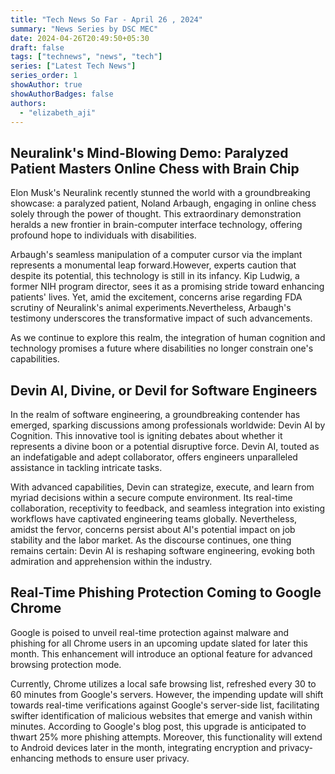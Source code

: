 ```yaml
---
title: "Tech News So Far - April 26 , 2024"
summary: "News Series by DSC MEC"
date: 2024-04-26T20:49:50+05:30
draft: false
tags: ["technews", "news", "tech"]
series: ["Latest Tech News"]
series_order: 1
showAuthor: true
showAuthorBadges: false
authors:
  - "elizabeth_aji"
---
```


## Neuralink's Mind-Blowing Demo: Paralyzed Patient Masters Online Chess with Brain Chip

Elon Musk's Neuralink recently stunned the world with a groundbreaking showcase: a paralyzed patient, Noland Arbaugh, engaging in online chess solely through the power of thought. This extraordinary demonstration heralds a new frontier in brain-computer interface technology,
offering profound hope to individuals with disabilities.

Arbaugh's seamless manipulation of a computer cursor via the implant represents a monumental leap forward.However, experts caution that despite its potential, this technology is still in its infancy. Kip Ludwig, a former NIH program director, sees it as a promising stride toward enhancing patients' lives. Yet, amid the excitement, concerns arise regarding FDA scrutiny of Neuralink's animal experiments.Nevertheless, Arbaugh's testimony underscores the transformative impact of such advancements.

As we continue to explore this realm, the integration of human cognition and technology promises a future where disabilities no longer constrain one's capabilities.

## Devin AI, Divine, or Devil for Software Engineers

In the realm of software engineering, a groundbreaking contender has emerged, sparking discussions among professionals worldwide: Devin AI by Cognition. This innovative tool is igniting debates about whether it represents a divine boon or a potential disruptive force. Devin AI, touted as an indefatigable and adept collaborator, offers engineers unparalleled assistance in tackling intricate tasks.

With advanced capabilities, Devin can strategize, execute, and learn from myriad decisions within a secure compute environment. Its real-time collaboration, receptivity to feedback, and seamless integration into existing workflows have captivated engineering teams globally. Nevertheless, amidst the fervor, concerns persist about AI's potential impact on job stability and the labor market. As the discourse continues, one thing remains certain: Devin AI is reshaping software engineering, evoking both admiration and apprehension within the industry.

## Real-Time Phishing Protection Coming to Google Chrome

Google is poised to unveil real-time protection against malware and phishing for all Chrome users in an upcoming update slated for later this month. This enhancement will introduce an optional feature for advanced browsing protection mode.

Currently, Chrome utilizes a local safe browsing list, refreshed every 30 to 60 minutes from Google's servers. However, the impending update will shift towards real-time verifications against Google's server-side list, facilitating swifter identification of malicious websites that emerge and vanish within minutes. According to Google's blog post, this upgrade is anticipated to thwart 25% more phishing attempts. Moreover, this functionality will extend to Android devices later in the month, integrating encryption and privacy-enhancing methods to ensure user privacy.
